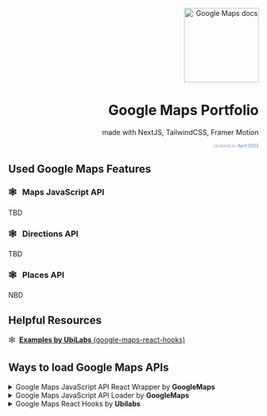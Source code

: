 <p align="right">
 <a href="https://developers.google.com/maps/documentation">
   <img alt="Google Maps docs" src="https://developers.google.com/static/maps/images/maps-icon.svg" height="150"/>
 </a>
</p>
<h1 align="right">
  Google Maps Portfolio
</h1>
<p align="right">
  made with NextJS, TailwindCSS, Framer Motion
</p>
<p align="right" style="color: #94a3b8; font-size: 10px">
 <sup>Updated on <b>April 2023</b></sup>
</p>

## Used Google Maps Features

### 🕸&nbsp;&nbsp; Maps JavaScript API

TBD

### 🕸&nbsp;&nbsp; Directions API

TBD

### 🕸&nbsp;&nbsp; Places API

NBD


## Helpful Resources

🕸&nbsp;&nbsp;[**Examples by UbiLabs** (google-maps-react-hooks)](https://github.com/ubilabs/google-maps-react-hooks/tree/develop/examples)

## Ways to load Google Maps APIs
<details>
  <summary>Google Maps JavaScript API React Wrapper by <b>GoogleMaps</b></summary>

> Wrap React components with this library to load the Google Maps JavaScript API. This wrapper uses [@googlemaps/js-api-loader](https://www.npmjs.com/package/@googlemaps/js-api-loader) to load the Google Maps JavaScript API.
>
> [🖇 Repository @googlemaps/react-wrapper](https://github.com/googlemaps/react-wrapper)

[![npm](https://img.shields.io/npm/v/@googlemaps/react-wrapper)](https://www.npmjs.com/package/@googlemaps/react-wrapper)

</details>


<details>
  <summary>Google Maps JavaScript API Loader by <b>GoogleMaps</b></summary>

> Load the Google Maps JavaScript API script dynamically. This takes inspiration from the [google-maps](https://www.npmjs.com/package/google-maps) npm package but updates it with ES6, Promises, and TypeScript.
>
> [🖇 Repository @googlemaps/js-api-loader](https://github.com/googlemaps/js-api-loader)

[![npm](https://img.shields.io/npm/v/@googlemaps/js-api-loader)](https://www.npmjs.com/package/@googlemaps/js-api-loader)

</details>


<details>
  <summary>Google Maps React Hooks by <b>Ubilabs</b></summary>

> This is a JavaScript library to easily implement a Google Maps map into your React application. It comes with a collection of React hooks to access the Google Maps map instance all over your components and 
> to use some of the Google Maps [Services](https://developers.google.com/maps/documentation/javascript#services) or [Libraries](https://developers.google.com/maps/documentation/javascript#libraries).
> Import the `GoogleMapsProvider` and wrap it around your components.
> 
> [🖇 Repository ubilabs/google-maps-react-hooks](https://github.com/ubilabs/google-maps-react-hooks)

[![npm](https://img.shields.io/npm/v/@ubilabs/google-maps-react-hooks)](https://www.npmjs.com/package/@ubilabs/google-maps-react-hooks)

</details>






